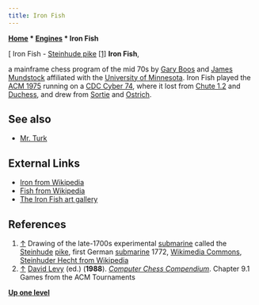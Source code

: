 ```yaml
---
title: Iron Fish
---
```

**[Home](Home "Home") \* [Engines](Engines "Engines") \* Iron Fish**



[ Iron Fish - [Steinhude pike](https://en.wikipedia.org/wiki/Steinhuder_Hecht) <a id="cite-note-1" href="#cite-ref-1">[1]</a>
**Iron Fish**,  

a mainframe chess program of the mid 70s by [Gary Boos](Gary_Boos "Gary Boos") and [James Mundstock](James_Mundstock "James Mundstock") affiliated with the [University of Minnesota](University_of_Minnesota "University of Minnesota"). Iron Fish played the [ACM 1975](ACM_1975 "ACM 1975") running on a [CDC Cyber 74](CDC_Cyber "CDC Cyber"), where it lost from [Chute 1.2](Chute "Chute") and [Duchess](Duchess "Duchess"), and drew from [Sortie](Sortie "Sortie") and [Ostrich](Ostrich "Ostrich"). 



## See also


* [Mr. Turk](Mr._Turk "Mr. Turk")


## External Links


* [Iron from Wikipedia](https://en.wikipedia.org/wiki/Iron)
* [Fish from Wikipedia](https://en.wikipedia.org/wiki/Fish)
* [The Iron Fish art gallery](https://www.ironfishart.com/)


## References


1. <a id="cite-ref-1" href="#cite-note-1">↑</a> Drawing of the late-1700s experimental [submarine](https://en.wikipedia.org/wiki/Submarine) called the [Steinhude](https://en.wikipedia.org/wiki/Steinhuder_Meer) [pike](https://en.wikipedia.org/wiki/Northern_pike), first German [submarine](https://en.wikipedia.org/wiki/Submarine) 1772, [Wikimedia Commons](https://en.wikipedia.org/wiki/Wikimedia_Commons), [Steinhuder Hecht from Wikipedia](https://en.wikipedia.org/wiki/Steinhuder_Hecht)
2. <a id="cite-ref-2" href="#cite-note-2">↑</a> [David Levy](David_Levy "David Levy") (ed.) (**1988**). *[Computer Chess Compendium](Computer_Chess_Compendium "Computer Chess Compendium")*. Chapter 9.1 Games from the ACM Tournaments

**[Up one level](Engines "Engines")**







 
